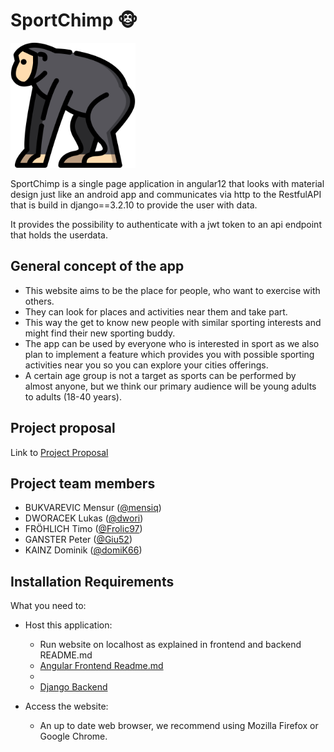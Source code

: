 # SportChimp 🐵
<img src="https://github.com/domiK66/SportChimp/blob/main/backend/sportchimp_api/media/images/chimp.png" width="200" alt="">

SportChimp is a single page application in angular12 that looks with material design just like an android app and communicates via http to the RestfulAPI that is build in django==3.2.10 to provide the user with data.

It provides the possibility to authenticate with a jwt token to an api endpoint that holds the userdata.

## General concept of the app

- This website aims to be the place for people, who want to exercise with others. 
- They can look for places and activities near them and take part. 
- This way the get to know new people with similar sporting interests and might find their new sporting buddy. 
- The app can be used by everyone who is interested in sport as we also plan to implement a feature which provides you with possible sporting activities near you so you can explore your cities offerings.
- A certain age group is not a target as sports can be performed by almost anyone, but we think our primary audience will be young adults to adults
(18-40 years).

## Project proposal
Link to [Project Proposal](https://fhjoanneum-my.sharepoint.com/:b:/g/personal/timo_froehlich_edu_fh-joanneum_at/EXsPmbZdPp1JkystDkaqBRkB1gd700yGKRnudO1gRp2icg?e=zzrhXz)

## Project team members
* BUKVAREVIC Mensur ([@mensiq](https://github.com/mensiq))
* DWORACEK Lukas ([@dwori](https://github.com/dwori))
* FRÖHLICH Timo ([@Frolic97](https://github.com/Frolic97))
* GANSTER Peter ([@Giu52](https://github.com/Giu52))
* KAINZ Dominik ([@domiK66](https://github.com/domik666))

## Installation Requirements

What you need to:
* Host this application:
  - Run website on localhost as explained in frontend and backend README.md
  -  [Angular Frontend Readme.md](https://github.com/domiK66/SportChimp/tree/secondary/frontend#sportchimpxyz-angular---frontend)
  - 
  -  [Django Backend](https://github.com/domiK66/SportChimp/blob/main/backend/)


* Access the website:
  - An up to date web browser, we recommend using Mozilla Firefox or Google Chrome.
